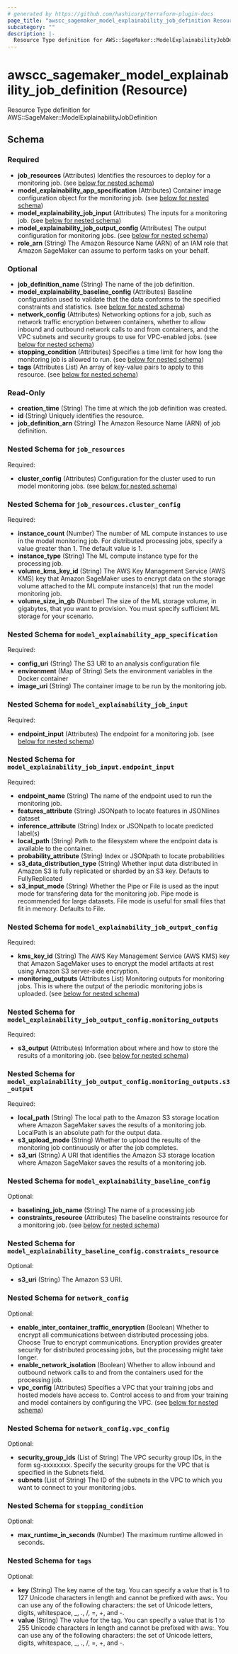 ```yaml
---
# generated by https://github.com/hashicorp/terraform-plugin-docs
page_title: "awscc_sagemaker_model_explainability_job_definition Resource - terraform-provider-awscc"
subcategory: ""
description: |-
  Resource Type definition for AWS::SageMaker::ModelExplainabilityJobDefinition
---
```


# awscc_sagemaker_model_explainability_job_definition (Resource)

Resource Type definition for AWS::SageMaker::ModelExplainabilityJobDefinition



<!-- schema generated by tfplugindocs -->
## Schema

### Required

- **job_resources** (Attributes) Identifies the resources to deploy for a monitoring job. (see [below for nested schema](#nestedatt--job_resources))
- **model_explainability_app_specification** (Attributes) Container image configuration object for the monitoring job. (see [below for nested schema](#nestedatt--model_explainability_app_specification))
- **model_explainability_job_input** (Attributes) The inputs for a monitoring job. (see [below for nested schema](#nestedatt--model_explainability_job_input))
- **model_explainability_job_output_config** (Attributes) The output configuration for monitoring jobs. (see [below for nested schema](#nestedatt--model_explainability_job_output_config))
- **role_arn** (String) The Amazon Resource Name (ARN) of an IAM role that Amazon SageMaker can assume to perform tasks on your behalf.

### Optional

- **job_definition_name** (String) The name of the job definition.
- **model_explainability_baseline_config** (Attributes) Baseline configuration used to validate that the data conforms to the specified constraints and statistics. (see [below for nested schema](#nestedatt--model_explainability_baseline_config))
- **network_config** (Attributes) Networking options for a job, such as network traffic encryption between containers, whether to allow inbound and outbound network calls to and from containers, and the VPC subnets and security groups to use for VPC-enabled jobs. (see [below for nested schema](#nestedatt--network_config))
- **stopping_condition** (Attributes) Specifies a time limit for how long the monitoring job is allowed to run. (see [below for nested schema](#nestedatt--stopping_condition))
- **tags** (Attributes List) An array of key-value pairs to apply to this resource. (see [below for nested schema](#nestedatt--tags))

### Read-Only

- **creation_time** (String) The time at which the job definition was created.
- **id** (String) Uniquely identifies the resource.
- **job_definition_arn** (String) The Amazon Resource Name (ARN) of job definition.

<a id="nestedatt--job_resources"></a>
### Nested Schema for `job_resources`

Required:

- **cluster_config** (Attributes) Configuration for the cluster used to run model monitoring jobs. (see [below for nested schema](#nestedatt--job_resources--cluster_config))

<a id="nestedatt--job_resources--cluster_config"></a>
### Nested Schema for `job_resources.cluster_config`

Required:

- **instance_count** (Number) The number of ML compute instances to use in the model monitoring job. For distributed processing jobs, specify a value greater than 1. The default value is 1.
- **instance_type** (String) The ML compute instance type for the processing job.
- **volume_kms_key_id** (String) The AWS Key Management Service (AWS KMS) key that Amazon SageMaker uses to encrypt data on the storage volume attached to the ML compute instance(s) that run the model monitoring job.
- **volume_size_in_gb** (Number) The size of the ML storage volume, in gigabytes, that you want to provision. You must specify sufficient ML storage for your scenario.



<a id="nestedatt--model_explainability_app_specification"></a>
### Nested Schema for `model_explainability_app_specification`

Required:

- **config_uri** (String) The S3 URI to an analysis configuration file
- **environment** (Map of String) Sets the environment variables in the Docker container
- **image_uri** (String) The container image to be run by the monitoring job.


<a id="nestedatt--model_explainability_job_input"></a>
### Nested Schema for `model_explainability_job_input`

Required:

- **endpoint_input** (Attributes) The endpoint for a monitoring job. (see [below for nested schema](#nestedatt--model_explainability_job_input--endpoint_input))

<a id="nestedatt--model_explainability_job_input--endpoint_input"></a>
### Nested Schema for `model_explainability_job_input.endpoint_input`

Required:

- **endpoint_name** (String) The name of the endpoint used to run the monitoring job.
- **features_attribute** (String) JSONpath to locate features in JSONlines dataset
- **inference_attribute** (String) Index or JSONpath to locate predicted label(s)
- **local_path** (String) Path to the filesystem where the endpoint data is available to the container.
- **probability_attribute** (String) Index or JSONpath to locate probabilities
- **s3_data_distribution_type** (String) Whether input data distributed in Amazon S3 is fully replicated or sharded by an S3 key. Defauts to FullyReplicated
- **s3_input_mode** (String) Whether the Pipe or File is used as the input mode for transfering data for the monitoring job. Pipe mode is recommended for large datasets. File mode is useful for small files that fit in memory. Defaults to File.



<a id="nestedatt--model_explainability_job_output_config"></a>
### Nested Schema for `model_explainability_job_output_config`

Required:

- **kms_key_id** (String) The AWS Key Management Service (AWS KMS) key that Amazon SageMaker uses to encrypt the model artifacts at rest using Amazon S3 server-side encryption.
- **monitoring_outputs** (Attributes List) Monitoring outputs for monitoring jobs. This is where the output of the periodic monitoring jobs is uploaded. (see [below for nested schema](#nestedatt--model_explainability_job_output_config--monitoring_outputs))

<a id="nestedatt--model_explainability_job_output_config--monitoring_outputs"></a>
### Nested Schema for `model_explainability_job_output_config.monitoring_outputs`

Required:

- **s3_output** (Attributes) Information about where and how to store the results of a monitoring job. (see [below for nested schema](#nestedatt--model_explainability_job_output_config--monitoring_outputs--s3_output))

<a id="nestedatt--model_explainability_job_output_config--monitoring_outputs--s3_output"></a>
### Nested Schema for `model_explainability_job_output_config.monitoring_outputs.s3_output`

Required:

- **local_path** (String) The local path to the Amazon S3 storage location where Amazon SageMaker saves the results of a monitoring job. LocalPath is an absolute path for the output data.
- **s3_upload_mode** (String) Whether to upload the results of the monitoring job continuously or after the job completes.
- **s3_uri** (String) A URI that identifies the Amazon S3 storage location where Amazon SageMaker saves the results of a monitoring job.




<a id="nestedatt--model_explainability_baseline_config"></a>
### Nested Schema for `model_explainability_baseline_config`

Optional:

- **baselining_job_name** (String) The name of a processing job
- **constraints_resource** (Attributes) The baseline constraints resource for a monitoring job. (see [below for nested schema](#nestedatt--model_explainability_baseline_config--constraints_resource))

<a id="nestedatt--model_explainability_baseline_config--constraints_resource"></a>
### Nested Schema for `model_explainability_baseline_config.constraints_resource`

Optional:

- **s3_uri** (String) The Amazon S3 URI.



<a id="nestedatt--network_config"></a>
### Nested Schema for `network_config`

Optional:

- **enable_inter_container_traffic_encryption** (Boolean) Whether to encrypt all communications between distributed processing jobs. Choose True to encrypt communications. Encryption provides greater security for distributed processing jobs, but the processing might take longer.
- **enable_network_isolation** (Boolean) Whether to allow inbound and outbound network calls to and from the containers used for the processing job.
- **vpc_config** (Attributes) Specifies a VPC that your training jobs and hosted models have access to. Control access to and from your training and model containers by configuring the VPC. (see [below for nested schema](#nestedatt--network_config--vpc_config))

<a id="nestedatt--network_config--vpc_config"></a>
### Nested Schema for `network_config.vpc_config`

Optional:

- **security_group_ids** (List of String) The VPC security group IDs, in the form sg-xxxxxxxx. Specify the security groups for the VPC that is specified in the Subnets field.
- **subnets** (List of String) The ID of the subnets in the VPC to which you want to connect to your monitoring jobs.



<a id="nestedatt--stopping_condition"></a>
### Nested Schema for `stopping_condition`

Optional:

- **max_runtime_in_seconds** (Number) The maximum runtime allowed in seconds.


<a id="nestedatt--tags"></a>
### Nested Schema for `tags`

Optional:

- **key** (String) The key name of the tag. You can specify a value that is 1 to 127 Unicode characters in length and cannot be prefixed with aws:. You can use any of the following characters: the set of Unicode letters, digits, whitespace, _, ., /, =, +, and -.
- **value** (String) The value for the tag. You can specify a value that is 1 to 255 Unicode characters in length and cannot be prefixed with aws:. You can use any of the following characters: the set of Unicode letters, digits, whitespace, _, ., /, =, +, and -.


